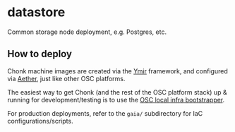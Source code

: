 datastore
=====

Common storage node deployment, e.g. Postgres, etc.

How to deploy
-------------

Chonk machine images are created via the [Ymir](../imgbuilder) framework, and
configured via [Aether](../configmgmt), just like other OSC platforms.

The easiest way to get Chonk (and the rest of the OSC platform stack) up &
running for development/testing is to use the [OSC local infra
bootstrapper](../bootstrapper).

For production deployments, refer to the `gaia/` subdirectory for IaC
configurations/scripts.
